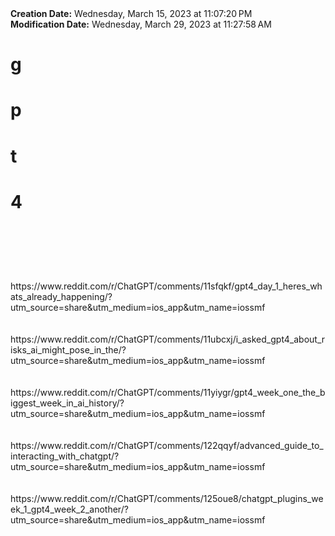 <div><b>Creation Date:</b> Wednesday, March 15, 2023 at 11:07:20 PM<br></div>
<div><b>Modification Date:</b> Wednesday, March 29, 2023 at 11:27:58 AM<br></div>
<div><h1>g</h1><h1>p</h1><h1>t </h1><h1>4</h1><h1><br></h1></div>
<div><br></div>
<div>https://www.reddit.com/r/ChatGPT/comments/11sfqkf/gpt4_day_1_heres_whats_already_happening/?utm_source=share&amputm_medium=ios_app&amputm_name=iossmf<br></div>
<div><br></div>
<div><br></div>
<div>https://www.reddit.com/r/ChatGPT/comments/11ubcxj/i_asked_gpt4_about_risks_ai_might_pose_in_the/?utm_source=share&amputm_medium=ios_app&amputm_name=iossmf<br></div>
<div><br></div>
<div><br></div>
<div>https://www.reddit.com/r/ChatGPT/comments/11yiygr/gpt4_week_one_the_biggest_week_in_ai_history/?utm_source=share&amputm_medium=ios_app&amputm_name=iossmf<br></div>
<div><br></div>
<div><br></div>
<div>https://www.reddit.com/r/ChatGPT/comments/122qqyf/advanced_guide_to_interacting_with_chatgpt/?utm_source=share&amputm_medium=ios_app&amputm_name=iossmf<br></div>
<div><br></div>
<div><br></div>
<div>https://www.reddit.com/r/ChatGPT/comments/125oue8/chatgpt_plugins_week_1_gpt4_week_2_another/?utm_source=share&amputm_medium=ios_app&amputm_name=iossmf<br></div>
<div><br></div>

